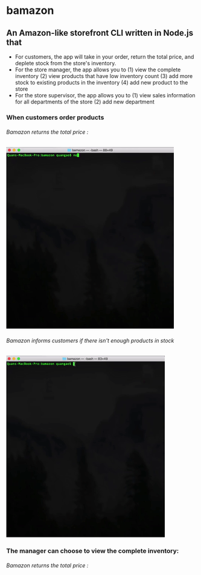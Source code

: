 # bamazon

## An Amazon-like storefront CLI written in Node.js that
* For customers, the app will take in your order, return the total price, and deplete stock from the store's inventory.
* For the store manager, the app allows you to (1) view the complete inventory (2) view products that have low inventory count (3) add more stock to existing products in the inventory (4) add new product to the store
* For the store supervisor, the app allows you to (1) view sales information for all departments of the store (2) add new department

### When customers order products

###### Bamazon returns the total price :

![customer order productt](./gifs/1.gif)

###### Bamazon informs customers if there isn't enough products in stock

![customer order productt](./gifs/2.gif)

### The manager can choose to view the complete inventory:

###### Bamazon returns the total price :
